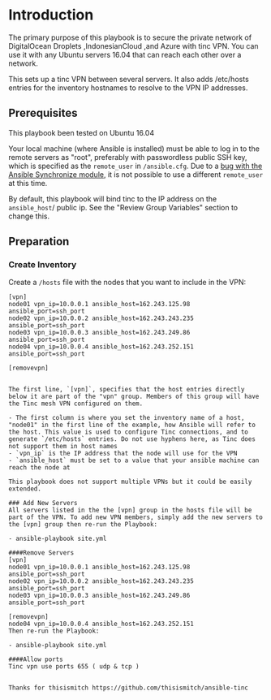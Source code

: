 # Introduction

The primary purpose of this playbook is to secure the private network of DigitalOcean Droplets ,IndonesianCloud ,and Azure with tinc VPN. You can use it with any Ubuntu servers 16.04 that can reach each other over a network.

This sets up a tinc VPN between several servers. It also adds /etc/hosts entries for the inventory hostnames to resolve to the VPN IP addresses.

## Prerequisites

This playbook been tested on Ubuntu 16.04

Your local machine (where Ansible is installed) must be able to log in to the remote servers as "root", preferably with passwordless public SSH key, which is specified as the `remote_user` in `/ansible.cfg`. Due to a [bug with the Ansible Synchronize module](https://github.com/ansible/ansible/issues/13825), it is not possible to use a different `remote_user` at this time.

By default, this playbook will bind tinc to the IP address on the `ansible_host`/ public ip. See the "Review Group Variables" section to change this.

## Preparation

### Create Inventory

Create a `/hosts` file with the nodes that you want to include in the VPN:

```
[vpn]
node01 vpn_ip=10.0.0.1 ansible_host=162.243.125.98 ansible_port=ssh_port
node02 vpn_ip=10.0.0.2 ansible_host=162.243.243.235 ansible_port=ssh_port
node03 vpn_ip=10.0.0.3 ansible_host=162.243.249.86 ansible_port=ssh_port
node04 vpn_ip=10.0.0.4 ansible_host=162.243.252.151 ansible_port=ssh_port

[removevpn]


The first line, `[vpn]`, specifies that the host entries directly below it are part of the "vpn" group. Members of this group will have the Tinc mesh VPN configured on them.

- The first column is where you set the inventory name of a host, "node01" in the first line of the example, how Ansible will refer to the host. This value is used to configure Tinc connections, and to generate `/etc/hosts` entries. Do not use hyphens here, as Tinc does not support them in host names
- `vpn_ip` is the IP address that the node will use for the VPN
- `ansible_host` must be set to a value that your ansible machine can reach the node at

This playbook does not support multiple VPNs but it could be easily extended.

### Add New Servers
All servers listed in the the [vpn] group in the hosts file will be part of the VPN. To add new VPN members, simply add the new servers to the [vpn] group then re-run the Playbook:

- ansible-playbook site.yml

####Remove Servers
[vpn]
node01 vpn_ip=10.0.0.1 ansible_host=162.243.125.98 ansible_port=ssh_port
node02 vpn_ip=10.0.0.2 ansible_host=162.243.243.235 ansible_port=ssh_port
node03 vpn_ip=10.0.0.3 ansible_host=162.243.249.86 ansible_port=ssh_port

[removevpn]
node04 vpn_ip=10.0.0.4 ansible_host=162.243.252.151
Then re-run the Playbook:

- ansible-playbook site.yml

####Allow ports
Tinc vpn use ports 655 ( udp & tcp )


Thanks for thisismitch https://github.com/thisismitch/ansible-tinc


